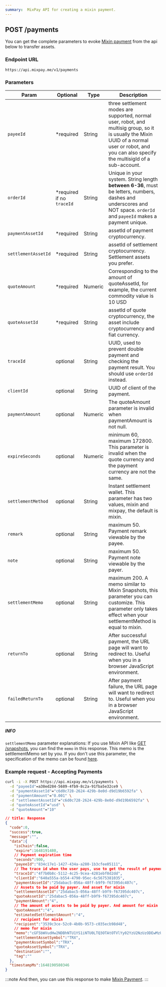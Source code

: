 ```yaml
---
summary:  MixPay API for creating a mixin payment.
---
```


## POST /payments

You can get the complete parameters to evoke [Mixin payment](https://developers.mixin.one/docs/schema#payment) from the api below to transfer assets.

### Endpoint URL

```
https://api.mixpay.me/v1/payments
```

### Parameters

|  Param | Optional | Type | Description |
| --- | --- | --- | --- |
| `payeeId` | <span class="required">*required</span> | String | three settlement modes are supported, normal user, robot, and multisig group, so it is usually the Mixin UUID of a normal user or robot, and you can also specify the multisigId of a sub-account. |
| `orderId` | <span class="required">*required</span> if no `traceId` | String | Unique in your system. String length **between 6-36**, must be letters, numbers, dashes and underscores and NOT space. `orderId` and `payeeId` makes a payment unique. |
| `paymentAssetId` | <span class="required">*required</span> | String | assetId of payment cryptocurrency. |
| `settlementAssetId` | <span class="required">*required</span> | String | assetId of settlement cryptocurrency. Settlement assets you prefer. |
| `quoteAmount` | <span class="required">*required</span> | Numeric | Corresponding to the amount of quoteAssetId, for example, the current commodity value is 10 USD |
| `quoteAssetId` | <span class="required">*required</span> | String | assetId of quote cryptocurrency, the asset include cryptocurrency and fiat currency. |
| `traceId` | optional | String |  UUID, used to prevent double payment and checking the payment result. You should use `orderId` instead.  |
| `clientId` | optional | String | UUID of client of the payment. |
| `paymentAmount` | optional | Numeric | The quoteAmount parameter is invalid when paymentAmount is not null. |
| `expireSeconds` | optional | Numeric | minimum 60, maximum 172800. This parameter is invalid when the quote currency and the payment currency are not the same. |
| `settlementMethod` | optional | String | Instant settlement wallet. This parameter has two values, mixin and mixpay, the default is mixin. |
| `remark` | optional | String | maximum 50. Payment remark viewable by the payee. |
| `note` | optional | String | maximum 50. Payment note viewable by the payer. |
| `settlementMemo` | optional | String | maximum 200. A memo similar to Mixin Snapshots, this parameter you can customize. This parameter only takes effect when your settlementMethod is equal to mixin. |
| `returnTo` | optional | String | After successful payment, the URL page will want to redirect to. Useful when you in a browser JavaScript environment. |
| `failedReturnTo` | optional | String | After payment failure, the URL page will want to redirect to. Useful when you in a browser JavaScript environment. |

##### INFO

`settlementMemo` parameter explanations: If you use Mixin API like [GET /snapshots](https://developers.mixin.one/docs/api/transfer/snapshots), you can find the `memo` in this response. This memo is the settlementMemo set by you. If you don't use this parameter, the specification of the memo can be found [here](https://developers.mixpay.me/api/memo).

### Example request - Accepting Payments

```bash
curl -i -X POST https://api.mixpay.me/v1/payments \
  -d "payeeId"=a38ed284-5689-4fb9-8c2a-91fba5e32ce9 \
  -d "paymentAssetId"="c6d0c728-2624-429b-8e0d-d9d19b6592fa" \
  -d "paymentAmount"="0.001" \
  -d "settlementAssetId"="c6d0c728-2624-429b-8e0d-d9d19b6592fa" \
  -d "quoteAssetId"="usd" \
  -d "quoteAmount"="10"
```


```json
// title: Response
{
  "code":0,
  "success":true,
  "message":"",
  "data":{
    "isChain":false,
    "expire":1648191480,
    // Payment expiration time
    "seconds":900,
    "payeeId":"834c17e1-1427-434a-a280-1b3cfee05111",
    // The trace id when the user pays, use to get the result of payment. And trace for mixin.
    "traceId":"4f7b0b8c-5112-4c25-9cea-4281ebf0d2dd",
    "clientId":"640a555a-b554-4790-95ec-6c5675381035",
    "paymentAssetId":"25dabac5-056a-48ff-b9f9-f67395dc407c",
    // Assets to be paid by payer. And asset for mixin
    "settlementAssetId":"25dabac5-056a-48ff-b9f9-f67395dc407c",
    "quoteAssetId":"25dabac5-056a-48ff-b9f9-f67395dc407c",
    "paymentAmount":"4",
    // The amount of assets to be paid by payer. And amount for mixin
    "quoteAmount":"4",
    "estimatedSettlementAmount":"4",
    // recipient for mixin
    "recipient":"3539c3ce-52c0-4b0b-9573-c035ecb98d48",
    // memo for mixin
    "memo":"cGF5bWVudHw2NDBhNTU1YS1iNTU0LTQ3OTAtOTVlYy02YzU2NzUzODEwMzU=",
    "settlementAssetSymbol":"TRX",
    "paymentAssetSymbol":"TRX",
    "quoteAssetSymbol":"TRX",
    "destination":"",
    "tag":""
  },
  "timestampMs":1648190580346
}
```

:::note
And then, you can use this response to make [Mixin Payment](https://developers.mixin.one/docs/schema#payment).
:::
